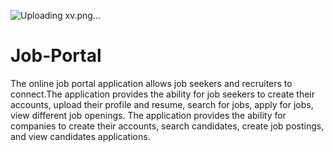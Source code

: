 

![Uploading xv.png…]()




# Job-Portal

The online job portal application allows job seekers and recruiters to connect.The application provides the ability for job seekers to create their accounts, upload their profile and resume, search for jobs, apply for jobs, view different job openings. The application provides the ability for companies to create their accounts, search candidates, create job postings, and view candidates applications.


